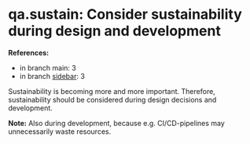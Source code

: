 # qa.sustain: Consider sustainability during design and development

**References:**

- in branch main: 3
- in branch [sidebar](https://github.com/mhatzl/mantra/tree/sidebar): 3

Sustainability is becoming more and more important.
Therefore, sustainability should be considered during design decisions and development.

**Note:** Also during development, because e.g. CI/CD-pipelines may unnecessarily waste resources.
